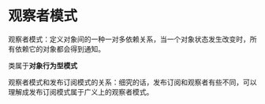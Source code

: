 # 观察者模式
观察者模式：定义对象间的一种一对多依赖关系，当一个对象状态发生改变时，所有依赖它的对象都会得到通知。

类属于**对象行为型模式**

观察者模式和发布订阅模式的关系：细究的话，发布订阅和观察者有些不同，可以理解成发布订阅模式属于广义上的观察者模式。